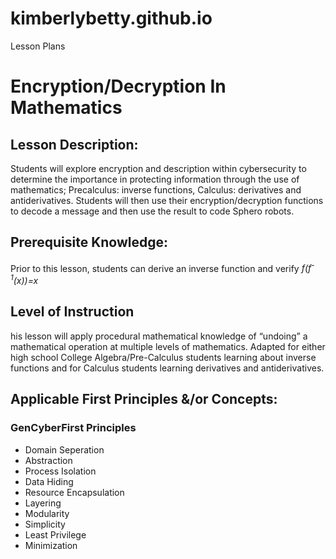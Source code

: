 # kimberlybetty.github.io
Lesson Plans


# Encryption/Decryption In Mathematics
## Lesson Description: 
Students will explore encryption and description within cybersecurity to determine the importance in protecting information through the use of mathematics; Precalculus: inverse functions, Calculus: derivatives and antiderivatives. Students will then use their encryption/decryption functions to decode a message and then use the result to code Sphero robots. 
## Prerequisite Knowledge: 
Prior to this lesson, students can derive an inverse function and verify _f(f<sup>-1</sup>(x))=x_
## Level of Instruction
his lesson will apply procedural mathematical knowledge of “undoing” a mathematical operation at multiple levels of mathematics. Adapted for either high school College Algebra/Pre-Calculus students learning about inverse functions and for Calculus students learning derivatives and antiderivatives. 
## Applicable First Principles &/or Concepts: 
### GenCyberFirst Principles
* Domain Seperation
* Abstraction
* Process Isolation
* Data Hiding
* Resource Encapsulation
* Layering
* Modularity
* Simplicity
* Least Privilege
* Minimization
